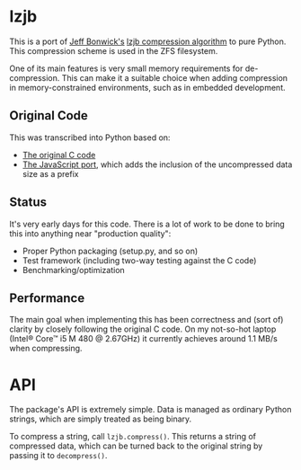 lzjb
====
This is a port of [Jeff Bonwick's](http://en.wikipedia.org/wiki/Jeff_Bonwick) [lzjb compression algorithm](http://en.wikipedia.org/wiki/LZJB) to pure Python.
This compression scheme is used in the ZFS filesystem.

One of its main features is very small memory requirements for de-compression.
This can make it a suitable choice when adding compression in memory-constrained environments, such as in embedded development.


Original Code
-------------
This was transcribed into Python based on:
- [The original C code](http://web.archive.org/web/20100807223517/http://cvs.opensolaris.org/source/xref/onnv/onnv-gate/usr/src/uts/common/fs/zfs/lzjb.c)
- [The JavaScript port](https://code.google.com/p/jslzjb/source/browse/trunk/Iuppiter.js), which adds the inclusion of the uncompressed data size as a prefix


Status
------
It's very early days for this code.
There is a lot of work to be done to bring this into anything near "production quality":

- Proper Python packaging (setup.py, and so on)
- Test framework (including two-way testing against the C code)
- Benchmarking/optimization


Performance
-----------
The main goal when implementing this has been correctness and (sort of) clarity by closely following the original C code.
On my not-so-hot laptop (Intel® Core™ i5 M 480 @ 2.67GHz) it currently achieves around 1.1 MB/s when compressing.


API
===
The package's API is extremely simple.
Data is managed as ordinary Python strings, which are simply treated as being binary.

To compress a string, call `lzjb.compress()`.
This returns a string of compressed data, which can be turned back to the original string by passing it to `decompress()`.
